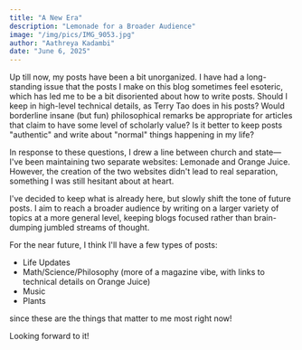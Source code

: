```yaml
---
title: "A New Era"
description: "Lemonade for a Broader Audience"
image: "/img/pics/IMG_9053.jpg"
author: "Aathreya Kadambi"
date: "June 6, 2025"
---
```


Up till now, my posts have been a bit unorganized. I have had a long-standing issue that the posts I make on this blog sometimes feel esoteric, which has led me to be a bit disoriented about how to write posts. Should I keep in high-level technical details, as Terry Tao does in his posts? Would borderline insane (but fun) philosophical remarks be appropriate for articles that claim to have some level of scholarly value? Is it better to keep posts "authentic" and write about "normal" things happening in my life?

In response to these questions, I drew a line between church and state—I've been maintaining two separate websites: Lemonade and Orange Juice. However, the creation of the two websites didn't lead to real separation, something I was still hesitant about at heart.

I've decided to keep what is already here, but slowly shift the tone of future posts. I aim to reach a broader audience by writing on a larger variety of topics at a more general level, keeping blogs focused rather than brain-dumping jumbled streams of thought.

For the near future, I think I'll have a few types of posts:
- Life Updates
- Math/Science/Philosophy (more of a magazine vibe, with links to technical details on Orange Juice)
- Music
- Plants

since these are the things that matter to me most right now!

Looking forward to it!